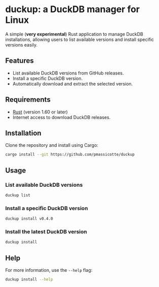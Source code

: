 # duckup: a DuckDB manager for Linux

A simple (**very experimental**) Rust application to manage DuckDB installations, allowing users to list available versions and install specific versions easily.

## Features

- List available DuckDB versions from GitHub releases.
- Install a specific DuckDB version.
- Automatically download and extract the selected version.

## Requirements

- [Rust](https://www.rust-lang.org/tools/install) (version 1.60 or later)
- Internet access to download DuckDB releases.

## Installation

Clone the repository and install using Cargo:

```bash
cargo install --git https://github.com/pmassicotte/duckup
```

## Usage

### List available DuckDB versions

```bash
duckup list
```

### Install a specific DuckDB version

```bash
duckup install v0.4.0
```

### Install the latest DuckDB version

```bash
duckup install
```

## Help

For more information, use the `--help` flag:

```bash
duckup install --help
```
